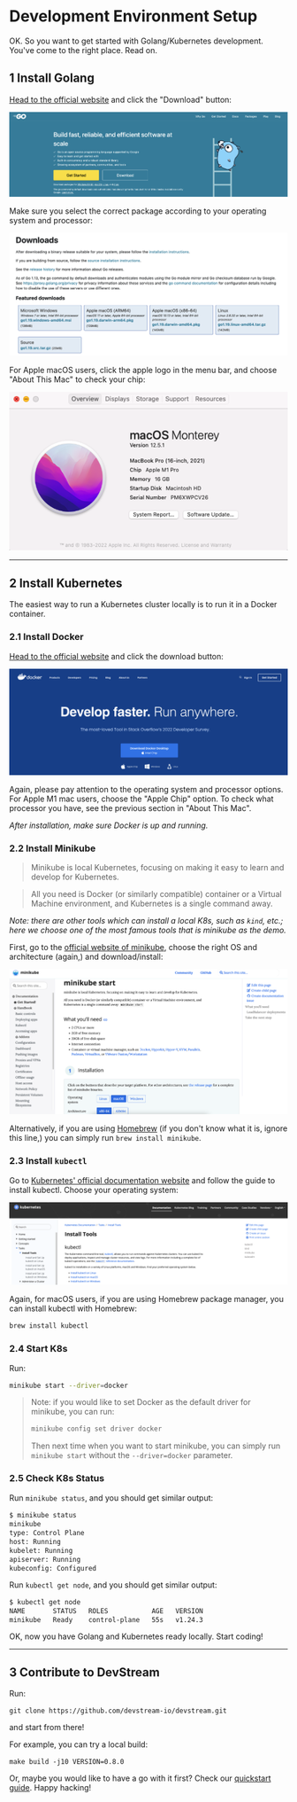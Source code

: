 # Development Environment Setup

OK. So you want to get started with Golang/Kubernetes development. You've come to the right place. Read on.

## 1 Install Golang

[Head to the official website](https://go.dev/) and click the "Download" button:

![](../images/golang-install.png)

Make sure you select the correct package according to your operating system and processor:

![](../images/golang-download.png)

For Apple macOS users, click the apple logo in the menu bar, and choose "About This Mac" to check your chip:

![](../images/about-this-mac.png)

---

## 2 Install Kubernetes

The easiest way to run a Kubernetes cluster locally is to run it in a Docker container.

### 2.1 Install Docker

[Head to the official website](https://www.docker.com/) and click the download button:

![](../images/docker-install.png)

Again, please pay attention to the operating system and processor options. For Apple M1 mac users, choose the "Apple Chip" option. To check what processor you have, see the previous section in "About This Mac".

_After installation, make sure Docker is up and running._

### 2.2 Install Minikube

> Minikube is local Kubernetes, focusing on making it easy to learn and develop for Kubernetes.

> All you need is Docker (or similarly compatible) container or a Virtual Machine environment, and Kubernetes is a single command away.

_Note: there are other tools which can install a local K8s, such as `kind`, etc.; here we choose one of the most famous tools that is minikube as the demo._

First, go to the [official website of minikube](https://minikube.sigs.k8s.io/docs/start/), choose the right OS and architecture (again,) and download/install:

![](../images/minikube-install.png)

Alternatively, if you are using [Homebrew](https://brew.sh/) (if you don't know what it is, ignore this line,) you can simply run `brew install minikube`.

### 2.3 Install `kubectl`

Go to [Kubernetes' official documentation website](https://kubernetes.io/docs/tasks/tools/) and follow the guide to install kubectl. Choose your operating system:

![](../images/kubectl-install.png)

Again, for macOS users, if you are using Homebrew package manager, you can install kubectl with Homebrew:

```bash
brew install kubectl
```

### 2.4 Start K8s

Run:

```bash
minikube start --driver=docker
```

> Note: if you would like to set Docker as the default driver for minikube, you can run:
> 
> ```bash
> minikube config set driver docker
> ```
> 
> Then next time when you want to start minikube, you can simply run `minikube start` without the `--driver=docker` parameter.

### 2.5 Check K8s Status

Run `minikube status`, and you should get similar output:

```shell
$ minikube status
minikube
type: Control Plane
host: Running
kubelet: Running
apiserver: Running
kubeconfig: Configured
```

Run `kubectl get node`, and you should get similar output:

```shell
$ kubectl get node
NAME       STATUS   ROLES           AGE   VERSION
minikube   Ready    control-plane   55s   v1.24.3
```

OK, now you have Golang and Kubernetes ready locally. Start coding!

---

## 3 Contribute to DevStream

Run:

```shell
git clone https://github.com/devstream-io/devstream.git
```

and start from there!

For example, you can try a local build:

```shell
make build -j10 VERSION=0.8.0
```

Or, maybe you would like to have a go with it first? Check our [quickstart guide](../quickstart.md). Happy hacking!

